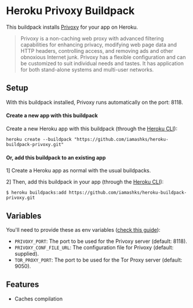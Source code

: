 # Heroku Privoxy Buildpack

This buildpack installs [Privoxy][1] for your app on Heroku.

> Privoxy is a non-caching web proxy with advanced filtering capabilities for enhancing privacy, modifying web page data and HTTP headers, controlling access, and removing ads and other obnoxious Internet junk. Privoxy has a flexible configuration and can be customized to suit individual needs and tastes. It has application for both stand-alone systems and multi-user networks.

## Setup

With this buildpack installed, Privoxy runs automatically on the port: 8118.

#### Create a new app with this buildpack

Create a new Heroku app with this buildpack (through the [Heroku CLI][2]):

```shell
heroku create --buildpack "https://github.com/iamashks/heroku-buildpack-privoxy.git"
```

#### Or, add this buildpack to an existing app

1] Create a Heroku app as normal with the usual buildpacks.

2] Then, add this buildpack in your app (through the [Heroku CLI][2]):

```shell
$ heroku buildpacks:add https://github.com/iamashks/heroku-buildpack-privoxy.git
```

## Variables

You'll need to provide these as env variables ([check this guide][3]):

* `PRIVOXY_PORT`: The port to be used for the Privoxy server (default: 8118).
* `PRIVOXY_CONF_FILE_URL`: The configuration file for Privoxy (default: supplied).
* `TOR_PROXY_PORT`: The port to be used for the Tor Proxy server (default: 9050).

## Features

* Caches compilation

[1]: https://www.privoxy.org/
[2]: https://devcenter.heroku.com/articles/heroku-cli#getting-started
[3]: https://devcenter.heroku.com/articles/config-vars#using-the-heroku-dashboard

